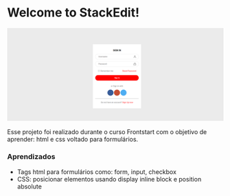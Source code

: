 # Welcome to StackEdit!
![Projeto](https://github.com/gabrielestefani/FormSignIn/blob/master/assets/projetoFormSignin.png?raw=true)

Esse projeto foi realizado durante o curso Frontstart com o objetivo de aprender: html e css voltado para formulários.

### Aprendizados

-   Tags html para formulários como: form, input, checkbox
-   CSS: posicionar elementos usando display inline block e position absolute